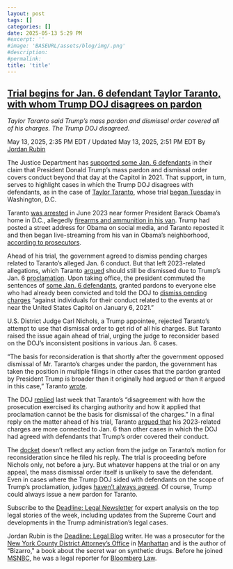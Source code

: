 ```yaml
---
layout: post
tags: []
categories: []
date: 2025-05-13 5:29 PM
#excerpt: ''
#image: 'BASEURL/assets/blog/img/.png'
#description:
#permalink:
title: 'title'
---
```



## [Trial begins for Jan. 6 defendant Taylor Taranto, with whom Trump DOJ disagrees on pardon](https://www.msnbc.com/deadline-white-house/deadline-legal-blog/trump-january-6-pardon-taylor-taranto-rcna206518)

*Taylor Taranto said Trump’s mass pardon and dismissal order covered all of his charges. The Trump DOJ disagreed.*

May 13, 2025, 2:35 PM EDT / Updated May 13, 2025, 2:51 PM EDT
By  [Jordan Rubin](https://www.msnbc.com/author/jordan-rubin-ncpn1301611)

The Justice Department has [supported some Jan. 6 defendants](https://www.msnbc.com/deadline-white-house/deadline-legal-blog/trump-blanket-jan-6-pardon-gun-conviction-maryland-rcna206331) in their claim that President Donald Trump’s mass pardon and dismissal order covers conduct beyond that day at the Capitol in 2021. That support, in turn, serves to highlight cases in which the Trump DOJ disagrees with defendants, as in the case of [Taylor Taranto](https://www.msnbc.com/deadline-white-house/deadline-legal-blog/trump-jan-6-taylor-taranto-obama-address-rcna191886), whose trial [began Tuesday](https://apnews.com/article/capitol-riot-obama-threat-taylor-taranto-trump-jan-6-c4013790569f093f7a3a63ca1d0ab002) in Washington, D.C.

Taranto [was arrested](https://www.nbcnews.com/politics/justice-department/jan-6-defendant-arrested-obamas-home-hit-new-felony-charges-rcna139046) in June 2023 near former President Barack Obama’s home in D.C., allegedly [firearms and ammunition in his van](https://storage.courtlistener.com/recap/gov.uscourts.dcd.257469/gov.uscourts.dcd.257469.8.0.pdf). Trump had posted a street address for Obama on social media, and Taranto reposted it and then began live-streaming from his van in Obama’s neighborhood, [according to prosecutors](https://s3.documentcloud.org/documents/23867165/tarantodetention.pdf).

Ahead of his trial, the government agreed to dismiss pending charges related to Taranto’s alleged Jan. 6 conduct. But that left 2023-related allegations, which Taranto [argued](https://storage.courtlistener.com/recap/gov.uscourts.dcd.257469/gov.uscourts.dcd.257469.99.0_1.pdf) should still be dismissed due to Trump’s Jan. 6 [proclamation](https://www.whitehouse.gov/presidential-actions/2025/01/granting-pardons-and-commutation-of-sentences-for-certain-offenses-relating-to-the-events-at-or-near-the-united-states-capitol-on-january-6-2021/). Upon taking office, the president commuted the sentences of [some Jan. 6 defendants](https://www.msnbc.com/deadline-white-house/deadline-legal-blog/trump-jan-6-pardons-commuted-rcna188630), granted pardons to everyone else who had already been convicted and told the DOJ to [dismiss pending charges](https://www.whitehouse.gov/presidential-actions/2025/01/granting-pardons-and-commutation-of-sentences-for-certain-offenses-relating-to-the-events-at-or-near-the-united-states-capitol-on-january-6-2021/) “against individuals for their conduct related to the events at or near the United States Capitol on January 6, 2021.”

U.S. District Judge Carl Nichols, a Trump appointee, rejected Taranto’s attempt to use that dismissal order to get rid of all his charges. But Taranto raised the issue again ahead of trial, urging the judge to reconsider based on the DOJ’s inconsistent positions in various Jan. 6 cases.

“The basis for reconsideration is that shortly after the government opposed dismissal of Mr. Taranto’s charges under the pardon, the government has taken the position in multiple filings in other cases that the pardon granted by President Trump is broader than it originally had argued or than it argued in this case,” Taranto [wrote](https://storage.courtlistener.com/recap/gov.uscourts.dcd.257469/gov.uscourts.dcd.257469.118.0.pdf).

The DOJ [replied](https://storage.courtlistener.com/recap/gov.uscourts.dcd.257469/gov.uscourts.dcd.257469.122.0.pdf) last week that Taranto’s “disagreement with how the prosecution exercised its charging authority and how it applied that proclamation cannot be the basis for dismissal of the charges.” In a final reply on the matter ahead of his trial, Taranto [argued that](https://storage.courtlistener.com/recap/gov.uscourts.dcd.257469/gov.uscourts.dcd.257469.127.0.pdf) his 2023-related charges are more connected to Jan. 6 than other cases in which the DOJ had agreed with defendants that Trump’s order covered their conduct.

The [docket](https://www.courtlistener.com/docket/67607958/united-states-v-taranto/?page=2) doesn’t reflect any action from the judge on Taranto’s motion for reconsideration since he filed his reply. The trial is proceeding before Nichols only, not before a jury. But whatever happens at the trial or on any appeal, the mass dismissal order itself is unlikely to save the defendant. Even in cases where the Trump DOJ sided with defendants on the scope of Trump’s proclamation, judges [haven’t always agreed](https://www.msnbc.com/deadline-white-house/deadline-legal-blog/trump-blanket-jan-6-pardon-gun-conviction-maryland-rcna206331). Of course, Trump could always issue a new pardon for Taranto.

Subscribe to the [Deadline: Legal Newsletter](https://link.msnbc.com/join/5ck/msnbc-deadlinelegal-signup-inline) for expert analysis on the top legal stories of the week, including updates from the Supreme Court and developments in the Trump administration’s legal cases.

Jordan Rubin is the [Deadline: Legal Blog](https://www.msnbc.com/deadline-white-house) writer. He was a prosecutor for the [New York County District Attorney’s Office](https://manhattanda.org/) in [Manhattan](https://manhattanda.org/) and is the author of “Bizarro," a book about the secret war on synthetic drugs. Before he joined [MSNBC](https://www.msnbc.com/), he was a legal reporter for [Bloomberg Law](https://pro.bloomberglaw.com/).

